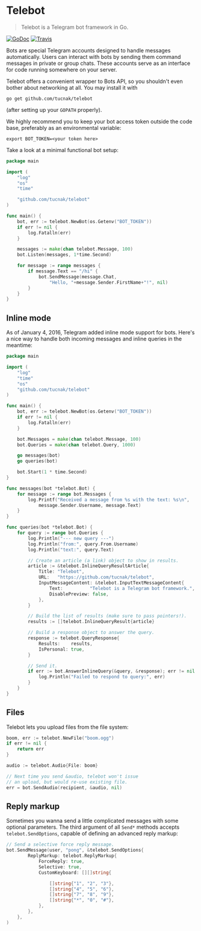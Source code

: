 # Telebot
>Telebot is a Telegram bot framework in Go.

[![GoDoc](https://godoc.org/github.com/tucnak/telebot?status.svg)](https://godoc.org/github.com/tucnak/telebot)
[![Travis](https://travis-ci.org/tucnak/telebot.svg?branch=master)](https://travis-ci.org/tucnak/telebot)

Bots are special Telegram accounts designed to handle messages automatically. Users can interact with bots
by sending them command messages in private or group chats. These accounts serve as an interface for
code running somewhere on your server.

Telebot offers a convenient wrapper to Bots API, so you shouldn't even
bother about networking at all. You may install it with

	go get github.com/tucnak/telebot

(after setting up your `GOPATH` properly).

We highly recommend you to keep your bot access token outside the code base,
preferably as an environmental variable:

	export BOT_TOKEN=<your token here>

Take a look at a minimal functional bot setup:
```go
package main

import (
	"log"
	"os"
	"time"

	"github.com/tucnak/telebot"
)

func main() {
	bot, err := telebot.NewBot(os.Getenv("BOT_TOKEN"))
	if err != nil {
		log.Fatalln(err)
	}

	messages := make(chan telebot.Message, 100)
	bot.Listen(messages, 1*time.Second)

	for message := range messages {
		if message.Text == "/hi" {
			bot.SendMessage(message.Chat,
				"Hello, "+message.Sender.FirstName+"!", nil)
		}
	}
}
```

## Inline mode
As of January 4, 2016, Telegram added inline mode support for bots. Here's
a nice way to handle both incoming messages and inline queries in the meantime:

```go
package main

import (
	"log"
	"time"
	"os"
	"github.com/tucnak/telebot"
)

func main() {
	bot, err := telebot.NewBot(os.Getenv("BOT_TOKEN"))
	if err != nil {
		log.Fatalln(err)
	}

	bot.Messages = make(chan telebot.Message, 100)
	bot.Queries = make(chan telebot.Query, 1000)

	go messages(bot)
	go queries(bot)

	bot.Start(1 * time.Second)
}

func messages(bot *telebot.Bot) {
	for message := range bot.Messages {
		log.Printf("Received a message from %s with the text: %s\n",
			message.Sender.Username, message.Text)
	}
}

func queries(bot *telebot.Bot) {
	for query := range bot.Queries {
		log.Println("--- new query ---")
		log.Println("from:", query.From.Username)
		log.Println("text:", query.Text)

		// Create an article (a link) object to show in results.
		article := &telebot.InlineQueryResultArticle{
			Title: "Telebot",
			URL:   "https://github.com/tucnak/telebot",
			InputMessageContent: &telebot.InputTextMessageContent{
				Text:		   "Telebot is a Telegram bot framework.",
				DisablePreview: false,
			},
		}

		// Build the list of results (make sure to pass pointers!).
		results := []telebot.InlineQueryResult{article}

		// Build a response object to answer the query.
		response := telebot.QueryResponse{
			Results:	results,
			IsPersonal: true,
		}

		// Send it.
		if err := bot.AnswerInlineQuery(&query, &response); err != nil {
			log.Println("Failed to respond to query:", err)
		}
	}
}
```

## Files
Telebot lets you upload files from the file system:

```go
boom, err := telebot.NewFile("boom.ogg")
if err != nil {
	return err
}

audio := telebot.Audio{File: boom}

// Next time you send &audio, telebot won't issue
// an upload, but would re-use existing file.
err = bot.SendAudio(recipient, &audio, nil)
```

## Reply markup
Sometimes you wanna send a little complicated messages with some optional parameters. The third argument of all `Send*` methods accepts `telebot.SendOptions`, capable of defining an advanced reply markup:

```go
// Send a selective force reply message.
bot.SendMessage(user, "pong", &telebot.SendOptions{
		ReplyMarkup: telebot.ReplyMarkup{
			ForceReply: true,
			Selective: true,
			CustomKeyboard: [][]string{

				[]string{"1", "2", "3"},
				[]string{"4", "5", "6"},
				[]string{"7", "8", "9"},
				[]string{"*", "0", "#"},
			},
		},
	},
)
```
